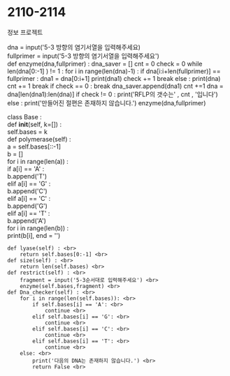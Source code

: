 # 2110-2114
정보 프로젝트

dna = input('5-3 방향의 염기서열을 입력해주세요) <br>
fullprimer = input('5-3 방향의 염기서열을 입력해주세요') <br>
def enzyme(dna,fullprimer) : 
    dna_saver = []
    cnt = 0
    check = 0
    while len(dna[0:-1] ) != 1 :
        for i in range(len(dna)-1) :
            if dna[i:i+len(fullprimer)] == fullprimer :
                dna1 = dna[0:i+1]
                print(dna1)
                check += 1
                break
        else : 
            print(dna)
            cnt += 1
            break
        if check == 0 :
            break
        dna_saver.append(dna1)
        cnt +=1
        dna = dna[len(dna1):len(dna)]
    if check != 0 :
        print('RFLP의 갯수는' , cnt , '입니다')
    else :
        print('만들어진 절편은 존재하지 않습니다.')
enzyme(dna,fullprimer)

class Base : <br>
    def __init__(self, k=[]) : <br>
        self.bases = k <br>
    def polymerase(self) : <br>
        a = self.bases[::-1] <br>
        b = [] <br>
        for i in range(len(a)) : <br>
            if a[i] == 'A' : <br>
                b.append('T') <br>
            elif a[i] == 'G' : <br>
                b.append('C') <br>
            elif a[i] == 'C' : <br>
                b.append('G') <br>
            elif a[i] == 'T' : <br>
                b.append('A') <br>
        for i in range(len(b)) : <br>
            print(b[i], end = '') <br>
        
    def lyase(self) : <br>
        return self.bases[0:-1] <br>
    def size(self) : <br>
        return len(self.bases) <br>
    def restrict(self) : <br>
        fragment = input('5-3순서대로 입력해주세요') <br>
        enzyme(self.bases,fragment) <br>
    def Dna_checker(self) : <br>
        for i in range(len(self.bases)): <br>
            if self.bases[i] == 'A': <br>
                continue <br>
            elif self.bases[i] == 'G': <br>
                continue <br>
            elif self.bases[i] == 'C': <br>
                continue <br>
            elif self.bases[i] == 'T': <br>
                continue <br>
        else: <br>
            print('다음의 DNA는 존재하지 않습니다.') <br>
            return False <br>
